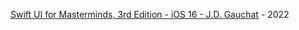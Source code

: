 [Swift UI for Masterminds, 3rd Edition - iOS 16 - J.D. Gauchat](https://www.formasterminds.com/books.php) - 2022
